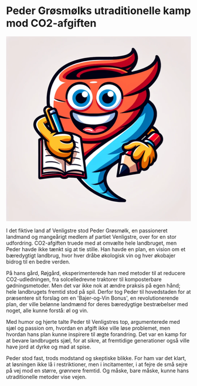# Peder Grøsmølks utraditionelle kamp mod CO2-afgiften

![Peder Grøsmølks utraditionelle kamp mod CO2-afgiften)](../images/GPT_story_twister.png)

I det fiktive land af Venligstre stod Peder Grøsmølk, en passioneret landmand og mangeårigt medlem af partiet Venligstre, over for en stor udfordring. CO2-afgiften truede med at omvælte hele landbruget, men Peder havde ikke tænkt sig at tie stille. Han havde en plan, en vision om et bæredygtigt landbrug, hvor hver dråbe økologisk vin og hver økobajer bidrog til en bedre verden.

På hans gård, Røjgård, eksperimenterede han med metoder til at reducere CO2-udledningen, fra solcelledrevne traktorer til komposterbare gødningsmetoder. Men det var ikke nok at ændre praksis på egen hånd; hele landbrugets fremtid stod på spil. Derfor tog Peder til hovedstaden for at præsentere sit forslag om en 'Bajer-og-Vin Bonus', en revolutionerende plan, der ville belønne landmænd for deres bæredygtige bestræbelser med noget, alle kunne forstå: øl og vin.

Med humor og hjerte talte Peder til Venligstres top, argumenterede med sjæl og passion om, hvordan en afgift ikke ville løse problemet, men hvordan hans plan kunne inspirere til ægte forandring. Det var en kamp for at bevare landbrugets sjæl, for at sikre, at fremtidige generationer også ville have jord at dyrke og mad at spise.

Peder stod fast, trods modstand og skeptiske blikke. For ham var det klart, at løsningen ikke lå i restriktioner, men i incitamenter, i at fejre de små sejre på vej mod en større, grønnere fremtid. Og måske, bare måske, kunne hans utraditionelle metoder vise vejen.
